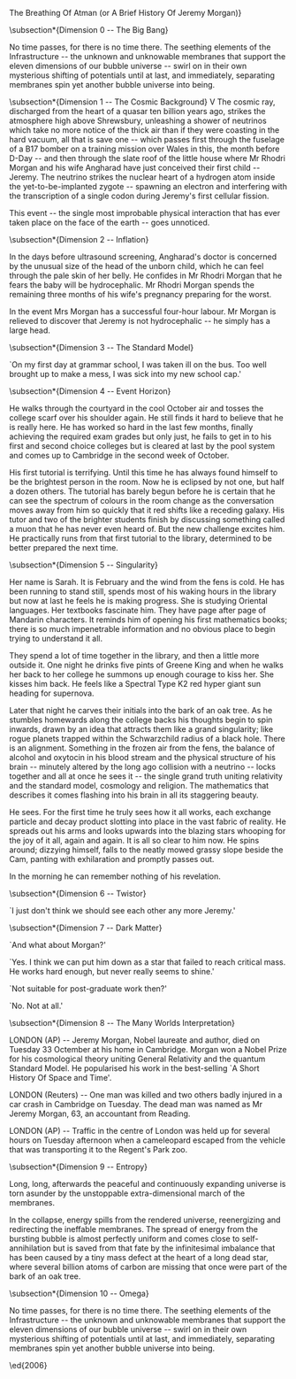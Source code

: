 The Breathing Of Atman (or A Brief History Of Jeremy Morgan)}

\subsection*{Dimension 0 -- The Big Bang}

  No time passes, for there is no time there. The seething
  elements of the Infrastructure -- the unknown and unknowable
  membranes that support the eleven dimensions of our bubble
  universe -- swirl on in their own mysterious shifting of
  potentials until at last, and immediately, separating membranes
  spin yet another bubble universe into being.

\subsection*{Dimension 1 -- The Cosmic Background}
V
  The cosmic ray, discharged from the heart of a quasar ten
  billion years ago, strikes the atmosphere high above
  Shrewsbury, unleashing a shower of neutrinos which take no more
  notice of the thick air than if they were coasting in the hard
  vacuum, all that is save one -- which passes first through the
  fuselage of a B17 bomber on a training mission over Wales in
  this, the month before D-Day -- and then through the slate roof
  of the little house where Mr Rhodri Morgan and his wife
  Angharad have just conceived their first child -- Jeremy. The
  neutrino strikes the nuclear heart of a hydrogen atom inside
  the yet-to-be-implanted zygote -- spawning an electron and
  interfering with the transcription of a single codon during
  Jeremy's first cellular fission.

  This event -- the single most improbable physical interaction
  that has ever taken place on the face of the earth -- goes
  unnoticed.

\subsection*{Dimension 2 -- Inflation}

  In the days before ultrasound screening, Angharad's doctor is
  concerned by the unusual size of the head of the unborn child,
  which he can feel through the pale skin of her belly. He
  confides in Mr Rhodri Morgan that he fears the baby will be
  hydrocephalic. Mr Rhodri Morgan spends the remaining three
  months of his wife's pregnancy preparing for the worst.

  In the event Mrs Morgan has a successful four-hour labour. Mr
  Morgan is relieved to discover that Jeremy is not hydrocephalic
  -- he simply has a large head.

\subsection*{Dimension 3 -- The Standard Model}

  `On my first day at grammar school, I was taken ill on the
  bus. Too well brought up to make a mess, I was sick into my new
  school cap.'

\subsection*{Dimension 4 -- Event Horizon}

  He walks through the courtyard in the cool October air and
  tosses the college scarf over his shoulder again. He still
  finds it hard to believe that he is really here. He has worked
  so hard in the last few months, finally achieving the required
  exam grades but only just, he fails to get in to his first and
  second choice colleges but is cleared at last by the pool
  system and comes up to Cambridge in the second week of October.

  His first tutorial is terrifying. Until this time he has always
  found himself to be the brightest person in the room. Now he is
  eclipsed by not one, but half a dozen others. The tutorial has
  barely begun before he is certain that he can see the spectrum
  of colours in the room change as the conversation moves away
  from him so quickly that it red shifts like a receding galaxy.
  His tutor and two of the brighter students finish by discussing
  something called a muon that he has never even heard of. But the
  new challenge excites him. He practically runs from that first
  tutorial to the library, determined to be better prepared the
  next time.

\subsection*{Dimension 5 -- Singularity}

  Her name is Sarah. It is February and the wind from the fens is
  cold. He has been running to stand still, spends most of his
  waking hours in the library but now at last he feels he is
  making progress. She is studying Oriental languages. Her
  textbooks fascinate him. They have page after page of Mandarin
  characters. It reminds him of opening his first mathematics
  books; there is so much impenetrable information and no obvious
  place to begin trying to understand it all.

  They spend a lot of time together in the library, and then a
  little more outside it. One night he drinks five pints of
  Greene King and when he walks her back to her college he
  summons up enough courage to kiss her. She kisses him back. He
  feels like a Spectral Type K2 red hyper giant sun heading for
  supernova.

  Later that night he carves their initials into the bark of an
  oak tree. As he stumbles homewards along the college backs his
  thoughts begin to spin inwards, drawn by an idea that attracts
  them like a grand singularity; like rogue planets trapped
  within the Schwarzchild radius of a black hole. There is an
  alignment. Something in the frozen air from the fens, the
  balance of alcohol and oxytocin in his blood stream and the
  physical structure of his brain -- minutely altered by the long
  ago collision with a neutrino -- locks together and all at once
  he sees it -- the single grand truth uniting relativity and the
  standard model, cosmology and religion. The mathematics that
  describes it comes flashing into his brain in all its
  staggering beauty.

  He sees. For the first time he truly sees how it all works, each
  exchange particle and decay product slotting into place in the
  vast fabric of reality. He spreads out his arms and looks
  upwards into the blazing stars whooping for the joy of it all,
  again and again. It is all so clear to him now. He spins
  around; dizzying himself, falls to the neatly mowed grassy
  slope beside the Cam, panting with exhilaration and promptly
  passes out.

  In the morning he can remember nothing of his revelation.

\subsection*{Dimension 6 -- Twistor}

  `I just don't think we should see each other any more Jeremy.'

\subsection*{Dimension 7 -- Dark Matter}

  `And what about Morgan?'

  `Yes. I think we can put him down as a star that failed to
  reach critical mass. He works hard enough, but never really
  seems to shine.'

  `Not suitable for post-graduate work then?'

  `No. Not at all.'

\subsection*{Dimension 8 -- The Many Worlds Interpretation}

  LONDON (AP) -- Jeremy Morgan, Nobel laureate and author, died on
  Tuesday 33 Octember at his home in Cambridge. Morgan won a
  Nobel Prize for his cosmological theory uniting General
  Relativity and the quantum Standard Model. He popularised his
  work in the best-selling `A Short History Of Space and Time'.

  LONDON (Reuters) -- One man was killed and two others badly
  injured in a car crash in Cambridge on Tuesday. The dead man
  was named as Mr Jeremy Morgan, 63, an accountant from Reading.

  LONDON (AP) -- Traffic in the centre of London was held up for
  several hours on Tuesday afternoon when a cameleopard escaped
  from the vehicle that was transporting it to the Regent's Park
  zoo.

\subsection*{Dimension 9 -- Entropy}

  Long, long, afterwards the peaceful and continuously expanding
  universe is torn asunder by the unstoppable extra-dimensional
  march of the membranes.

  In the collapse, energy spills from the rendered universe,
  reenergizing and redirecting the ineffable membranes. The
  spread of energy from the bursting bubble is almost perfectly
  uniform and comes close to self-annihilation but is saved from
  that fate by the infinitesimal imbalance that has been caused
  by a tiny mass defect at the heart of a long dead star, where
  several billion atoms of carbon are missing that once were part
  of the bark of an oak tree.

\subsection*{Dimension 10 -- Omega}

  No time passes, for there is no time there. The seething
  elements of the Infrastructure -- the unknown and unknowable
  membranes that support the eleven dimensions of our bubble
  universe -- swirl on in their own mysterious shifting of
  potentials until at last, and immediately, separating membranes
  spin yet another bubble universe into being.

\ed{2006}
